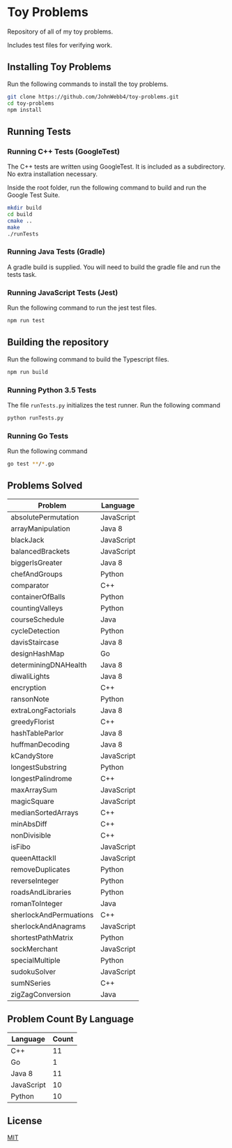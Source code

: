 # Toy Problems

Repository of all of my toy problems.

Includes test files for verifying work.

## Installing Toy Problems

Run the following commands to install the toy problems.

```sh
git clone https://github.com/JohnWebb4/toy-problems.git
cd toy-problems
npm install
```

## Running Tests

### Running C++ Tests (GoogleTest)

The C++ tests are written using GoogleTest. It is included as a subdirectory. No extra installation necessary.

Inside the root folder, run the following command to build and run the Google Test Suite.

```sh
mkdir build
cd build
cmake ..
make
./runTests
```

### Running Java Tests (Gradle)

A gradle build is supplied. You will need to build the gradle file and run the tests task.

### Running JavaScript Tests (Jest)

Run the following command to run the jest test files.

```sh
npm run test
```

## Building the repository

Run the following command to build the Typescript files.

```sh
npm run build
```

### Running Python 3.5 Tests

The file `runTests.py` initializes the test runner. Run the following command

```sh
python runTests.py
```

### Running Go Tests

Run the following command

```sh
go test **/*.go
```

## Problems Solved

| Problem                | Language   |
| ---------------------- | ---------- |
| absolutePermutation    | JavaScript |
| arrayManipulation      | Java 8     |
| blackJack              | JavaScript |
| balancedBrackets       | JavaScript |
| biggerIsGreater        | Java 8     |
| chefAndGroups          | Python     |
| comparator             | C++        |
| containerOfBalls       | Python     |
| countingValleys        | Python     |
| courseSchedule         | Java       |
| cycleDetection         | Python     |
| davisStaircase         | Java 8     |
| designHashMap          | Go         |
| determiningDNAHealth   | Java 8     |
| diwaliLights           | Java 8     |
| encryption             | C++        |
| ransonNote             | Python     |
| extraLongFactorials    | Java 8     |
| greedyFlorist          | C++        |
| hashTableParlor        | Java 8     |
| huffmanDecoding        | Java 8     |
| kCandyStore            | JavaScript |
| longestSubstring       | Python     |
| longestPalindrome      | C++        |
| maxArraySum            | JavaScript |
| magicSquare            | JavaScript |
| medianSortedArrays     | C++        |
| minAbsDiff             | C++        |
| nonDivisible           | C++        |
| isFibo                 | JavaScript |
| queenAttackII          | JavaScript |
| removeDuplicates       | Python     |
| reverseInteger         | Python     |
| roadsAndLibraries      | Python     |
| romanToInteger         | Java       |
| sherlockAndPermuations | C++        |
| sherlockAndAnagrams    | JavaScript |
| shortestPathMatrix     | Python     |
| sockMerchant           | JavaScript |
| specialMultiple        | Python     |
| sudokuSolver           | JavaScript |
| sumNSeries             | C++        |
| zigZagConversion       | Java       |

## Problem Count By Language

| Language   | Count |
| ---------- | ----- |
| C++        | 11    |
| Go         | 1     |
| Java 8     | 11    |
| JavaScript | 10    |
| Python     | 10    |

## License

[MIT](/LICENSE)
